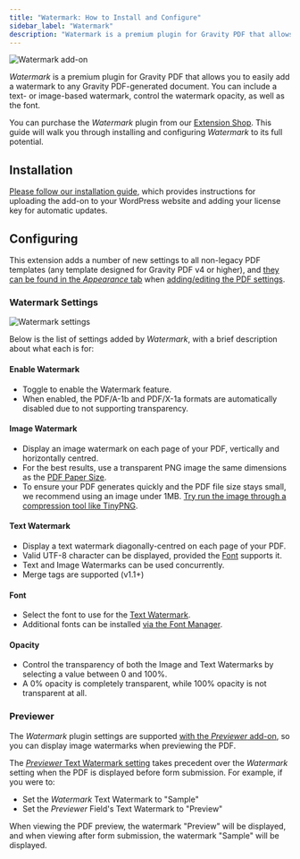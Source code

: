 ```yaml
---
title: "Watermark: How to Install and Configure"
sidebar_label: "Watermark"
description: "Watermark is a premium plugin for Gravity PDF that allows you to easily add a text or image watermark to any Gravity PDF-generated document."
---
```


![Watermark add-on](https://resources.gravitypdf.com/uploads/edd/2019/03/watermark-cover-artwork.png)

*Watermark* is a premium plugin for Gravity PDF that allows you to easily add a watermark to any Gravity PDF-generated document. You can include a text- or image-based watermark, control the watermark opacity, as well as the font.

You can purchase the *Watermark* plugin from our [Extension Shop](https://gravitypdf.com/shop/watermark-add-on/). This guide will walk you through installing and configuring *Watermark* to its full potential.

## Installation 

[Please follow our installation guide](installing-upgrading-extensions.md), which provides instructions for uploading the add-on to your WordPress website and adding your license key for automatic updates.

## Configuring 

This extension adds a number of new settings to all non-legacy PDF templates (any template designed for Gravity PDF v4 or higher), and [they can be found in the *Appearance* tab](../users/setup-pdf.md#appearance-tab) when [adding/editing the PDF settings](../users/setup-pdf.md#locating-pdf-settings).

### Watermark Settings
![Watermark settings](https://resources.gravitypdf.com/uploads/edd/2019/03/settings1.png)

Below is the list of settings added by *Watermark*, with a brief description about what each is for:

#### Enable Watermark 
*  Toggle to enable the Watermark feature.
*  When enabled, the PDF/A-1b and PDF/X-1a formats are automatically disabled due to not supporting transparency.

#### Image Watermark 
*  Display an image watermark on each page of your PDF, vertically and horizontally centred.
*  For the best results, use a transparent PNG image the same dimensions as the [PDF Paper Size](../users/setup-pdf.md#paper-size).
*  To ensure your PDF generates quickly and the PDF file size stays small, we recommend using an image under 1MB. [Try run the image through a compression tool like TinyPNG](https://tinypng.com/).

#### Text Watermark 
*  Display a text watermark diagonally-centred on each page of your PDF.
*  Valid UTF-8 character can be displayed, provided the [Font](#font) supports it.
*  Text and Image Watermarks can be used concurrently.
*  Merge tags are supported (v1.1+)

#### Font 
*  Select the font to use for the [Text Watermark](#text-watermark).
*  Additional fonts can be installed [via the Font Manager](../users/custom-fonts.md).

#### Opacity 
*  Control the transparency of both the Image and Text Watermarks by selecting a value between 0 and 100%.
*  A 0% opacity is completely transparent, while 100% opacity is not transparent at all.

### Previewer 

The *Watermark* plugin settings are supported [with the *Previewer* add-on](previewer-add-on.md), so you can display image watermarks when previewing the PDF. 

The [*Previewer* Text Watermark setting](previewer-add-on.md#watermark) takes precedent over the *Watermark* setting when the PDF is displayed before form submission. For example, if you were to:

* Set the *Watermark* Text Watermark to "Sample"
* Set the *Previewer* Field's Text Watermark to "Preview"

When viewing the PDF preview, the watermark "Preview" will be displayed, and when viewing after form submission, the watermark "Sample" will be displayed.